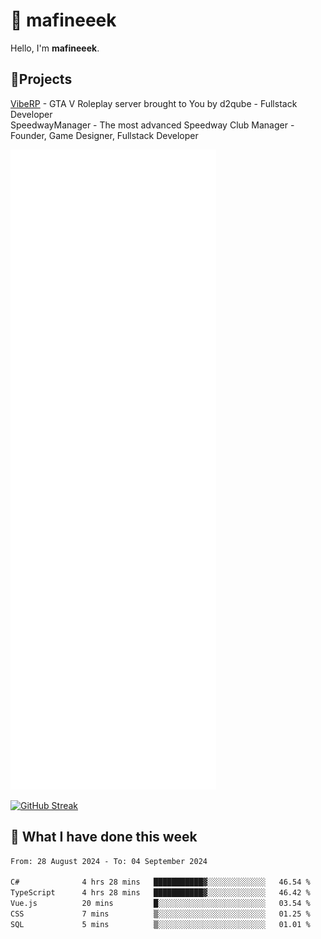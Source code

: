 # 👋 mafineeek
Hello, I'm **mafineeek**.

## 📝Projects

[VibeRP](https://v-rp.pl) - GTA V Roleplay server brought to You by d2qube - Fullstack Developer<br/>
SpeedwayManager - The most advanced Speedway Club Manager - Founder, Game Designer, Fullstack Developer


![](./github-metrics.svg)

[![GitHub Streak](https://streak-stats.demolab.com/?user=mafineeek)](https://git.io/streak-stats)

## 📰 What I have done this week
<!--START_SECTION:waka-->

```txt
From: 28 August 2024 - To: 04 September 2024

C#              4 hrs 28 mins   ███████████▓░░░░░░░░░░░░░   46.54 %
TypeScript      4 hrs 28 mins   ███████████▓░░░░░░░░░░░░░   46.42 %
Vue.js          20 mins         █░░░░░░░░░░░░░░░░░░░░░░░░   03.54 %
CSS             7 mins          ▒░░░░░░░░░░░░░░░░░░░░░░░░   01.25 %
SQL             5 mins          ▒░░░░░░░░░░░░░░░░░░░░░░░░   01.01 %
```

<!--END_SECTION:waka-->
